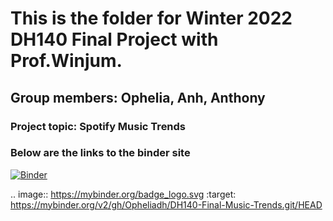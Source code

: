 # This is the folder for Winter 2022 DH140 Final Project with Prof.Winjum.

## Group members: Ophelia, Anh, Anthony 

### Project topic: Spotify Music Trends 

### Below are the links to the binder site

[![Binder](https://mybinder.org/badge_logo.svg)](https://mybinder.org/v2/gh/Opheliadh/DH140-Final-Music-Trends.git/HEAD)

.. image:: https://mybinder.org/badge_logo.svg
 :target: https://mybinder.org/v2/gh/Opheliadh/DH140-Final-Music-Trends.git/HEAD